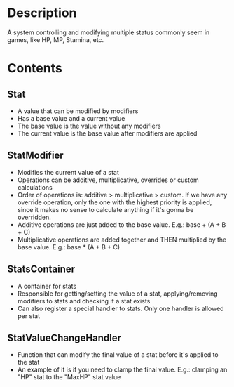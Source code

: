 ﻿# Description

A system controlling and modifying multiple status commonly seem in games, like HP, MP, Stamina, etc.

# Contents

## Stat
- A value that can be modified by modifiers
- Has a base value and a current value
- The base value is the value without any modifiers
- The current value is the base value after modifiers are applied

## StatModifier
- Modifies the current value of a stat
- Operations can be additive, multiplicative, overrides or custom calculations
- Order of operations is: additive > multiplicative > custom. If we have any override operation, only the one with the highest priority is applied, since it makes no sense to calculate anything if it's gonna be overridden. 
- Additive operations are just added to the base value. E.g.: base + (A + B + C)
- Multiplicative operations are added together and THEN multiplied by the base value. E.g.: base * (A + B + C)

## StatsContainer
- A container for stats
- Responsible for getting/setting the value of a stat, applying/removing modifiers to stats and checking if a stat exists
- Can also register a special handler to stats. Only one handler is allowed per stat

## StatValueChangeHandler
- Function that can modify the final value of a stat before it's applied to the stat
- An example of it is if you need to clamp the final value. E.g.: clamping an "HP" stat to the "MaxHP" stat value
